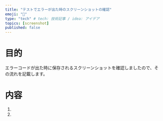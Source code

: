 ```yaml
---
title: "テストでエラーが出た時のスクリーンショットの確認"
emoji: "📸"
type: "tech" # tech: 技術記事 / idea: アイデア
topics: [screenshot]
published: false
---
```

# 目的
エラーコードが出た時に保存されるスクリーンショットを確認しましたので、その流れを記載します。
# 内容
1. 
2. 